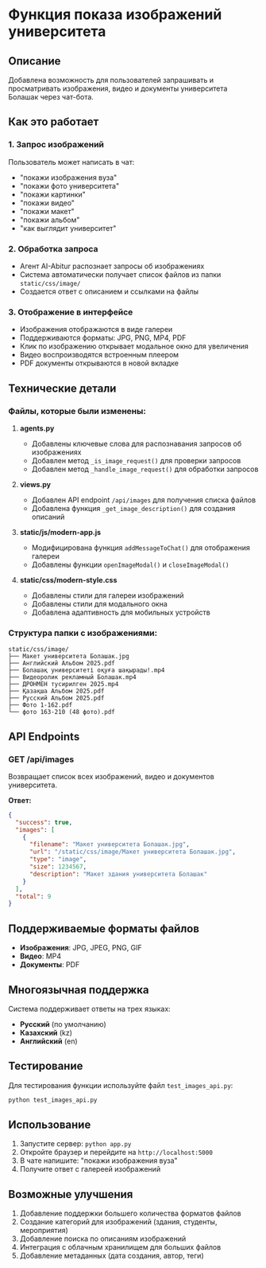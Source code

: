 # Функция показа изображений университета

## Описание
Добавлена возможность для пользователей запрашивать и просматривать изображения, видео и документы университета Болашак через чат-бота.

## Как это работает

### 1. Запрос изображений
Пользователь может написать в чат:
- "покажи изображения вуза"
- "покажи фото университета"
- "покажи картинки"
- "покажи видео"
- "покажи макет"
- "покажи альбом"
- "как выглядит университет"

### 2. Обработка запроса
- Агент AI-Abitur распознает запросы об изображениях
- Система автоматически получает список файлов из папки `static/css/image/`
- Создается ответ с описанием и ссылками на файлы

### 3. Отображение в интерфейсе
- Изображения отображаются в виде галереи
- Поддерживаются форматы: JPG, PNG, MP4, PDF
- Клик по изображению открывает модальное окно для увеличения
- Видео воспроизводятся встроенным плеером
- PDF документы открываются в новой вкладке

## Технические детали

### Файлы, которые были изменены:

1. **agents.py**
   - Добавлены ключевые слова для распознавания запросов об изображениях
   - Добавлен метод `_is_image_request()` для проверки запросов
   - Добавлен метод `_handle_image_request()` для обработки запросов

2. **views.py**
   - Добавлен API endpoint `/api/images` для получения списка файлов
   - Добавлена функция `_get_image_description()` для создания описаний

3. **static/js/modern-app.js**
   - Модифицирована функция `addMessageToChat()` для отображения галереи
   - Добавлены функции `openImageModal()` и `closeImageModal()`

4. **static/css/modern-style.css**
   - Добавлены стили для галереи изображений
   - Добавлены стили для модального окна
   - Добавлена адаптивность для мобильных устройств

### Структура папки с изображениями:
```
static/css/image/
├── Макет университета Болашак.jpg
├── Английский Альбом 2025.pdf
├── Болашақ университеті оқуға шақырады!.mp4
├── Видеоролик рекламный Болашак.mp4
├── ДРОНМЕН тусирилген 2025.mp4
├── Қазақша Альбом 2025.pdf
├── Русский Альбом 2025.pdf
├── Фото 1-162.pdf
└── фото 163-210 (48 фото).pdf
```

## API Endpoints

### GET /api/images
Возвращает список всех изображений, видео и документов университета.

**Ответ:**
```json
{
  "success": true,
  "images": [
    {
      "filename": "Макет университета Болашак.jpg",
      "url": "/static/css/image/Макет университета Болашак.jpg",
      "type": "image",
      "size": 1234567,
      "description": "Макет здания университета Болашак"
    }
  ],
  "total": 9
}
```

## Поддерживаемые форматы файлов

- **Изображения**: JPG, JPEG, PNG, GIF
- **Видео**: MP4
- **Документы**: PDF

## Многоязычная поддержка

Система поддерживает ответы на трех языках:
- **Русский** (по умолчанию)
- **Казахский** (kz)
- **Английский** (en)

## Тестирование

Для тестирования функции используйте файл `test_images_api.py`:

```bash
python test_images_api.py
```

## Использование

1. Запустите сервер: `python app.py`
2. Откройте браузер и перейдите на `http://localhost:5000`
3. В чате напишите: "покажи изображения вуза"
4. Получите ответ с галереей изображений

## Возможные улучшения

1. Добавление поддержки большего количества форматов файлов
2. Создание категорий для изображений (здания, студенты, мероприятия)
3. Добавление поиска по описаниям изображений
4. Интеграция с облачным хранилищем для больших файлов
5. Добавление метаданных (дата создания, автор, теги)

